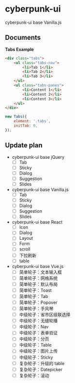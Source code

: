 # cyberpunk-ui
cyberpunk-ui base Vanilla.js

## Documents

**Tabs Example**
```html
<div class="tabs">
    <ul class="tabs-nav">
        <li>Tab 1</li>
        <li>Tab 2</li>
        <li>Tab 3</li>
    </ul>
    <ul class="tabs-panes">
        <li>Content 1</li>
        <li>Content 2</li>
        <li>Content 3</li>
    </ul>
</div>
```
```javascript
new Tabs({
    element: '.tabs',
    initTab: 0,
});
```

## Update plan
* cyberpunk-ui base jQuery
  * [ ] Tab
  * [ ] Sticky
  * [ ] Dialog
  * [ ] Suggestion
  * [ ] Slides
* cyberpunk-ui base Vanilla.js
  * [ ] Tab
  * [ ] Sticky
  * [ ] Dialog
  * [ ] Suggestion
  * [ ] Slides
* cyberpunk-ui base React
  * [ ] Icon
  * [ ] Dialog
  * [ ] Layout
  * [ ] Form
  * [ ] scroll
  * [ ] 下拉刷新
  * [ ] table
* cyberpunk-ui base Vue.js
  * [ ] 简单轮子：文本输入框
  * [ ] 简单轮子：网格系统
  * [ ] 简单轮子：默认布局
  * [ ] 简单轮子：Toast 
  * [ ] 简单轮子：Tab 
  * [ ] 简单轮子：Popover 
  * [ ] 简单轮子：手风琴
  * [ ] 中级轮子：省市区级联选择
  * [ ] 中级轮子：无缝轮播
  * [ ] 中级轮子：Nav 
  * [ ] 中级轮子：表单验证
  * [ ] 中级轮子：分页
  * [ ] 中级轮子：Table 
  * [ ] 中级轮子：图片上传
  * [ ] 中级轮子：Sticky 
  * [ ] 复杂轮子：升级的 table 
  * [ ] 复杂轮子：Datepicker 
  * [ ] 复杂轮子：滚动
